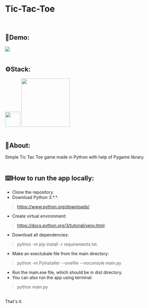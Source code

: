 # Tic-Tac-Toe
</br>

## 🎥Demo:
![](https://j.gifs.com/83N1Jl.gif)
</br>
</br>

## ⚙️Stack:
<img src="https://user-images.githubusercontent.com/113989577/195915225-f7a51108-c25f-4e79-9b4e-77e90f3e6499.png" width="50"> <img src="https://upload.wikimedia.org/wikipedia/commons/thumb/b/be/Pygame_logo.svg/2560px-Pygame_logo.svg.png" width="160">
<br>
</br>

## 📄About:
Simple Tic Tac Toe game made in Python with help of Pygame library.
</br>
</br>

## ⌨️How to run the app locally:
* Clone the repository.
* Download Python 3.\*.\*.
> https://www.python.org/downloads/.
* Create virtual environment:
> https://docs.python.org/3/tutorial/venv.html.
* Download all dependencies:
> python -m pip install -r requirements.txt.
* Make an exectubale file from the main directory:
> python -m PyInstaller --onefile --noconsole main.py
* Run the main.exe file, which should be in dist directory.
* You can also run the app using terminal:
> python main.py
</br>
That's it.
